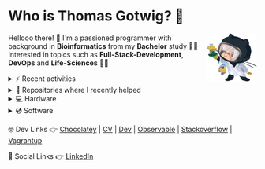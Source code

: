 # Who is Thomas Gotwig? 🤔

<img src="assets/octocat.webp" width="20%" align="right">

Hellooo there! 👋 I'm a passioned programmer with background in **Bioinformatics** from my **Bachelor** study 👨‍🎓 Interested in topics such as **Full-Stack-Development**, **DevOps** and **Life-Sciences** 🧑‍💻

<details>
  <summary>⚡️ Recent activities</summary>
  
  <!--START_SECTION:activity-->
1. 🗣 Commented on [#35](https://github.com/TGotwig/vidmerger/issues/35) in [TGotwig/vidmerger](https://github.com/TGotwig/vidmerger)
2. 🗣 Commented on [#35](https://github.com/TGotwig/vidmerger/issues/35) in [TGotwig/vidmerger](https://github.com/TGotwig/vidmerger)
3. 🗣 Commented on [#101](https://github.com/MSzturc/obsidian-advanced-slides/issues/101) in [MSzturc/obsidian-advanced-slides](https://github.com/MSzturc/obsidian-advanced-slides)
4. ❗️ Opened issue [#137](https://github.com/rycus86/prometheus_flask_exporter/issues/137) in [rycus86/prometheus_flask_exporter](https://github.com/rycus86/prometheus_flask_exporter)
5. ❗️ Opened issue [#101](https://github.com/MSzturc/obsidian-advanced-slides/issues/101) in [MSzturc/obsidian-advanced-slides](https://github.com/MSzturc/obsidian-advanced-slides)
  <!--END_SECTION:activity-->
</details>

<details>
  <summary>💚 Repositories where I recently helped</summary>

  1. [cheat.sheets 👉 cheat.sh cheat sheets repository](https://github.com/chubin/cheat.sheets)
  1. [cspell-dicts 👉 Various cspell dictionaries](https://github.com/streetsidesoftware/cspell-dicts)
  1. [RustScan 👉 🤖 The Modern Port Scanner 🤖](https://github.com/RustScan/RustScan)
  1. [TMF639_ResourceInventory 👉 TM Forum Open APIs (Apache 2.0) Resource Inventory Management API](https://github.com/tmforum-apis/TMF639_ResourceInventory)
  1. [Awesome-Bioinformatics 👉 A curated list of awesome Bioinformatics libraries and software.](https://github.com/danielecook/Awesome-Bioinformatics)
  1. [awesome-rust 👉 A curated list of Rust code and resources.](https://github.com/rust-unofficial/awesome-rust)
  1. [feroxbuster 👉 A fast, simple, recursive content discovery tool written in Rust.](https://github.com/epi052/feroxbuster)
  1. [sic 👉 🦜 Accessible image processing and conversion from the terminal. Front-end for https://github.com/image-rs/image.](https://github.com/foresterre/sic)
  1. [bactopia 👉 A flexible pipeline for complete analysis of bacterial genomes](https://github.com/bactopia/bactopia)
  1. [dust 👉 A more intuitive version of du in rust](https://github.com/bootandy/dust)
  1. [project-guidelines 👉 A set of best practices for JavaScript projects](https://github.com/elsewhencode/project-guidelines)
</details>

<details>
  <summary>💻 Hardware</summary>
  
  - [💻 MacBook Air (M1, 2020)](https://support.apple.com/kb/SP825?locale=en_GB&viewlocale=en_US)
  - [📺 Alienware 27 Gaming Monitor - AW2720HFA](https://www.dell.com/ae/business/p/dell-aw2720hfa-monitor/pd)
  - [🖱️ Razer Atheris - Mercury](https://www.razer.com/gaming-mice/razer-atheris/RZ01-02170100-R3U1)
  - [⌨️ Razer BlackWidow Lite - US - Mercury](https://www.razer.com/gaming-keyboards/Razer-BlackWidow-Lite/RZ03-02640700-R3M1)
  - [🎧 Razer Kraken X - Mercury](https://www.razer.com/gaming-headsets/Razer-Kraken-X/RZ04-02890300-R3M1)
  - [🎤 Razer Seirēn X - Mercury](https://www.razer.com/streaming-microphones/Razer-Seiren-X/RZ19-02290400-R3M1)
  - [🏗️ Flexispot standing converter](https://www.amazon.de/gp/product/B073CQ3LGB/ref=ppx_yo_dt_b_asin_title_o03_s00?ie=UTF8&psc=1)
</details>

<details>
  <summary>💿 Software</summary>

  - MacOS, Windows, Zorin OS
  - Visual Studio Code, Intellij
  - GitKraken
  - CopyQ, Ksnip, OBS Studio
  - Safari, Firefox, Tor Browser
  - Obsidian, Zotero
  - Affinity Photo & Designer
</details>

🤓 Dev Links 👉 [Chocolatey](https://community.chocolatey.org/profiles/tgotwig) | [CV](https://tgotwig.github.io/markdown-cv) | [Dev](https://dev.to/tgotwig) | [Observable](https://observablehq.com/@tgotwig?tab=profile) | [Stackoverflow](https://stackoverflow.com/users/6244047/thomas-gotwig?tab=profile) | [Vagrantup](https://app.vagrantup.com/tomisia)

🍻 Social Links 👉 [LinkedIn](https://www.linkedin.com/in/tgotwig)
